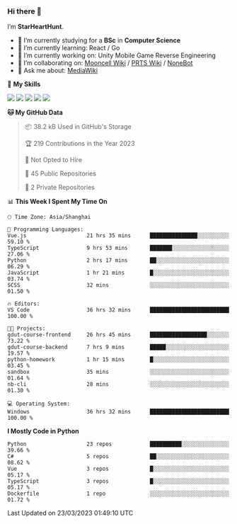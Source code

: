 ### Hi there 👋

I’m **StarHeartHunt**.

- 🏫 I’m currently studying for a **BSc** in **Computer Science**
- 🌱 I’m currently learning: React / Go
- 🔭 I’m currently working on: Unity Mobile Game Reverse Engineering
- 👯 I’m collaborating on: [Mooncell Wiki](https://fgo.wiki/) / [PRTS Wiki](http://prts.wiki/) / [NoneBot](https://github.com/nonebot)
- 💬 Ask me about: [MediaWiki](https://www.mediawiki.org)

🌟 **My Skills**

![](https://img.shields.io/badge/-Python-3e74a2?style=flat-square&logo=Python&logoColor=fff)
![](https://img.shields.io/badge/-Vue-4fc08d?style=flat-square&logo=vue.js&logoColor=fff)
![](https://img.shields.io/badge/-Node.js-339933?style=flat-square&logo=node.js&logoColor=fff)
![](https://img.shields.io/badge/-Linux-000000?style=flat-square&logo=Linux&logoColor=fff)
![](https://img.shields.io/badge/-Dotnet-512bd4?style=flat-square&logo=.net&logoColor=fff)

<!--START_SECTION:waka-->
**🐱 My GitHub Data** 

> 📦 38.2 kB Used in GitHub's Storage 
 > 
> 🏆 219 Contributions in the Year 2023
 > 
> 🚫 Not Opted to Hire
 > 
> 📜 45 Public Repositories 
 > 
> 🔑 2 Private Repositories 
 > 
📊 **This Week I Spent My Time On** 

```text
🕑︎ Time Zone: Asia/Shanghai

💬 Programming Languages: 
Vue.js                   21 hrs 35 mins      ███████████████░░░░░░░░░░   59.10 % 
TypeScript               9 hrs 53 mins       ███████░░░░░░░░░░░░░░░░░░   27.06 % 
Python                   2 hrs 17 mins       ██░░░░░░░░░░░░░░░░░░░░░░░   06.29 % 
JavaScript               1 hr 21 mins        █░░░░░░░░░░░░░░░░░░░░░░░░   03.74 % 
SCSS                     32 mins             ░░░░░░░░░░░░░░░░░░░░░░░░░   01.50 % 

🔥 Editors: 
VS Code                  36 hrs 32 mins      █████████████████████████   100.00 % 

🐱‍💻 Projects: 
gdut-course-frontend     26 hrs 45 mins      ██████████████████░░░░░░░   73.22 % 
gdut-course-backend      7 hrs 9 mins        █████░░░░░░░░░░░░░░░░░░░░   19.57 % 
python-homework          1 hr 15 mins        █░░░░░░░░░░░░░░░░░░░░░░░░   03.45 % 
sandbox                  35 mins             ░░░░░░░░░░░░░░░░░░░░░░░░░   01.64 % 
nb-cli                   28 mins             ░░░░░░░░░░░░░░░░░░░░░░░░░   01.30 % 

💻 Operating System: 
Windows                  36 hrs 32 mins      █████████████████████████   100.00 % 
```

**I Mostly Code in Python** 

```text
Python                   23 repos            ██████████░░░░░░░░░░░░░░░   39.66 % 
C#                       5 repos             ██░░░░░░░░░░░░░░░░░░░░░░░   08.62 % 
Vue                      3 repos             █░░░░░░░░░░░░░░░░░░░░░░░░   05.17 % 
TypeScript               3 repos             █░░░░░░░░░░░░░░░░░░░░░░░░   05.17 % 
Dockerfile               1 repo              ░░░░░░░░░░░░░░░░░░░░░░░░░   01.72 % 
```




 Last Updated on 23/03/2023 01:49:10 UTC
<!--END_SECTION:waka-->
